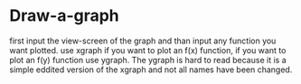 # Draw-a-graph
first input the view-screen of the graph and than input any function you want plotted.
use xgraph if you want to plot an f(x) function, if you want to plot an f(y) function use ygraph.
The ygraph is hard to read because it is a simple eddited version of the xgraph and not all names have been changed.
